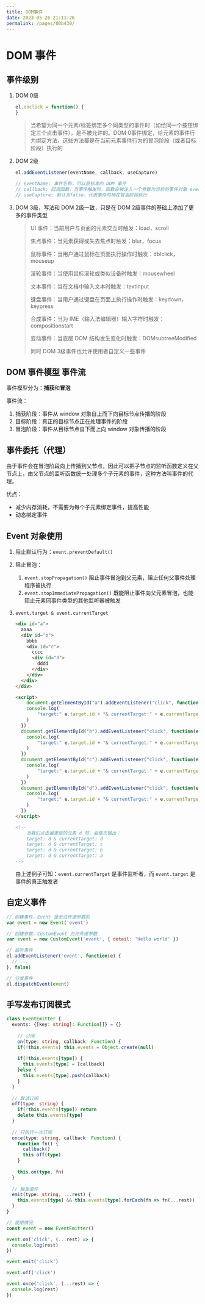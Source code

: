 ```yaml
---
title: DOM事件
date: 2023-05-26 21:11:26
permalink: /pages/00b430/
---
```

# DOM 事件

## 事件级别

1.  DOM 0级

    ```javascript
    el.onclick = function() {
    }
    ```

    >   当希望为同一个元素/标签绑定多个同类型的事件时（如给同一个按钮绑定三个点击事件），是不被允许的。DOM 0事件绑定，给元素的事件行为绑定方法，这些方法都是在当前元素事件行为的冒泡阶段（或者目标阶段）执行的

2.  DOM 2级

    ```javascript
    el.addEventListener(eventName, callback, useCapture)
    
    // eventName: 事件名称，可以是标准的 DOM 事件
    // callback: 回调函数，当事件触发时，函数会被注入一个参数为当前的事件对象 event
    // useCapture: 默认为false，代表事件句柄在冒泡阶段执行
    ```

3.  DOM 3级，写法和 DOM 2级一致，只是在 DOM 2级事件的基础上添加了更多的事件类型

    >   UI 事件：当前用户与页面的元素交互时触发：load，scroll
    >
    >   焦点事件：当元素获得或失去焦点时触发：blur，focus
    >
    >   鼠标事件：当用户通过鼠标在页面执行操作时触发：dblclick，mouseup
    >
    >   滚轮事件：当使用鼠标滚轮或类似设备时触发：mousewheel
    >
    >   文本事件：当在文档中输入文本时触发：textinput
    >
    >   键盘事件：当用户通过键盘在页面上执行操作时触发：keydown，keypress
    >
    >   合成事件：当为 IME（输入法编辑器）输入字符时触发：compositionstart
    >
    >   变动事件：当底层 DOM 结构发生变化时触发：DOMsubtreeModified
    >
    >   同时 DOM 3级事件也允许使用者自定义一些事件



## DOM 事件模型 事件流

事件模型分为：**捕获**和**冒泡**

事件流：

1.  捕获阶段：事件从 window 对象自上而下向目标节点传播的阶段
2.  目标阶段：真正的目标节点正在处理事件的阶段
3.  冒泡阶段：事件从目标节点自下而上向 window 对象传播的阶段



## 事件委托（代理）

由于事件会在冒泡阶段向上传播到父节点，因此可以把子节点的监听函数定义在父节点上，由父节点的监听函数统一处理多个子元素的事件，这种方法叫事件的代理。

优点：

*   减少内存消耗，不需要为每个子元素绑定事件，提高性能
*   动态绑定事件



## Event 对象使用

1.  阻止默认行为：`event.preventDefault()`

2.  阻止冒泡：

    1.  `event.stopPropagation()` 阻止事件冒泡到父元素，阻止任何父事件处理程序被执行
    2.  `event.stopImmediatePropagation()` 既能阻止事件向父元素冒泡，也能阻止元素同事件类型的其他监听器被触发

3.  `event.target & event.currentTarget`

    ```html
    <div id="a">
      aaaa
      <div id="b">
        bbbb
        <div id="c">
          cccc
          <div id="d">
            dddd
          </div>
        </div>
      </div>
    </div>
    
    <script>
    	document.getElementById("a").addEventListener("click", function(e) {
        console.log(
        	"target:" e.target.id + "& currentTarget:" + e.currentTarget.id
        )
      })
      document.getElementById("b").addEventListener("click", function(e) {
        console.log(
        	"target:" e.target.id + "& currentTarget:" + e.currentTarget.id
        )
      })
      document.getElementById("c").addEventListener("click", function(e) {
        console.log(
        	"target:" e.target.id + "& currentTarget:" + e.currentTarget.id
        )
      })
      document.getElementById("d").addEventListener("click", function(e) {
        console.log(
        	"target:" e.target.id + "& currentTarget:" + e.currentTarget.id
        )
      })
    </script>
    
    <!-- 
    	当我们点击最里层的元素 d 时，会依次输出：
    	target: d & currentTarget: d
    	target: d & currentTarget: c
    	target: d & currentTarget: b
    	target: d & currentTarget: a
    -->
    ```

    由上述例子可知：`event.currentTarget` 是事件监听者，而 `event.target` 是事件的真正触发者



## 自定义事件

```javascript
// 创建事件，Event 是无法传递参数的
var event = new Event('event')

// 创建参数，CustomEvent 允许传递参数
var event = new CustomEvent('event', { detail: 'Hello world' })

// 监听事件
el.addEventListener('event', function(e) {
  // ...
}, false)

// 分发事件
el.dispatchEvent(event)
```



## 手写发布订阅模式

```typescript
class EventEmitter {
  events: {[key: string]: Function[]} = {}
  
 	// 订阅
	on(type: string, callback: Function) {
    if(!this.events) this.events = Object.create(null)
    
    if(!this.events[type]) {
      this.events[type] = [callback]
    }else {
      this.events[type].push(callback)
    }
  }
  
  // 取消订阅
  off(type: string) {
    if(!this.events[type]) return 
   	delete this.events[type]
  }
  
  // 只执行一次订阅
  once(type: string, callback: Function) {
    function fn() {
      callback()
      this.off(type)
    }
    
    this.on(type, fn)
  }
  
  // 触发事件
  emit(type: string, ...rest) {
    this.events[type] && this.events[type].forEach(fn => fn(...rest))
  }
}

// 使用情况
const event = new EventEmitter()

event.on('click', (...rest) => {
  console.log(rest)
})

event.emit('click')

event.off('click')

event.once('click', (...rest) => {
  console.log(rest)
})
```

